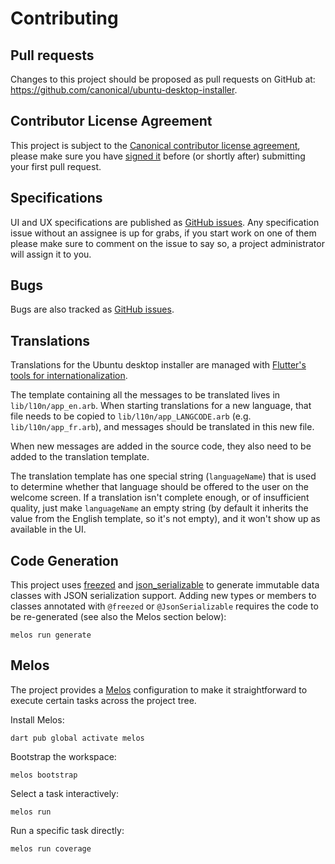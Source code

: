 # Contributing

## Pull requests

Changes to this project should be proposed as pull requests on GitHub at: <https://github.com/canonical/ubuntu-desktop-installer>.

## Contributor License Agreement

This project is subject to the [Canonical contributor license agreement](https://ubuntu.com/legal/contributors), please make sure you have [signed it](https://ubuntu.com/legal/contributors/agreement) before (or shortly after) submitting your first pull request.

## Specifications

UI and UX specifications are published as [GitHub issues](https://github.com/canonical/ubuntu-desktop-installer/issues?q=is%3Aissue+label%3Aspecification+sort%3Acreated-asc).
Any specification issue without an assignee is up for grabs, if you start work on one of them please make sure to comment on the issue to say so, a project administrator will assign it to you.

## Bugs

Bugs are also tracked as [GitHub issues](https://github.com/canonical/ubuntu-desktop-installer/issues?q=is%3Aissue+label%3Abug).

## Translations

Translations for the Ubuntu desktop installer are managed with [Flutter's tools for internationalization](https://flutter.dev/docs/development/accessibility-and-localization/internationalization).

The template containing all the messages to be translated lives in `lib/l10n/app_en.arb`. When starting translations for a new language, that file needs to be copied to `lib/l10n/app_LANGCODE.arb` (e.g. `lib/l10n/app_fr.arb`), and messages should be translated in this new file.

When new messages are added in the source code, they also need to be added to the translation template.

The translation template has one special string (`languageName`) that is used to determine whether that language should be offered to the user on the welcome screen. If a translation isn't complete enough, or of insufficient quality, just make `languageName` an empty string (by default it inherits the value from the English template, so it's not empty), and it won't show up as available in the UI.

## Code Generation

This project uses [freezed](https://pub.dev/packages/freezed) and
[json_serializable](https://pub.dev/packages/json_serializable) to generate
immutable data classes with JSON serialization support. Adding new types or
members to classes annotated with `@freezed` or `@JsonSerializable` requires
the code to be re-generated (see also the Melos section below):

```
melos run generate
```

## Melos

The project provides a [Melos](https://docs.page/invertase/melos) configuration
to make it straightforward to execute certain tasks across the project tree.

Install Melos:
```
dart pub global activate melos
```

Bootstrap the workspace:
```
melos bootstrap
```

Select a task interactively:
```
melos run
```

Run a specific task directly:
```
melos run coverage
```
